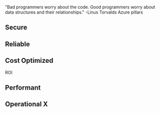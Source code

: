 ---
---
"Bad programmers worry about the code. Good programmers worry about data structures and their relationships." -Linus Torvalds
Azure pillars 


## Secure 

## Reliable 

## Cost Optimized 

ROI 
## Performant 

## Operational X

